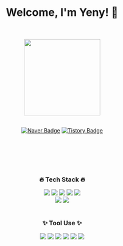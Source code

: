 <div align="center">
  <h1>Welcome, I'm Yeny! 👋</h1>
  
  <br>
  <br>
  
  <img src="이미지주소.png" width="200" height="200"/>
  
  <br>
  <br>
  
  [![Naver Badge](https://img.shields.io/badge/Email-Naver-03C75A?style=flat-square&link=mailto:des423@naver.com)](mailto:des423@naver.com)
  [![Tistory Badge](https://img.shields.io/badge/Blog-Tistory-E4501E?style=flat-square&link=mailto:des423@naver.com)](mailto:des423@naver.com)
  
  <br>
  <h1></h1>
  <br>
  
  <h3>🔥 Tech Stack 🔥</h3>
  <img src="https://img.shields.io/badge/HTML-E34F26?style=flat-square&logo=HTML5&logoColor=white"/>
  <img src="https://img.shields.io/badge/CSS3-1572B6?style=flat-square&logo=CSS3&logoColor=white"/>
  <img src="https://img.shields.io/badge/JavaScript-F7DF1E?style=flat-square&logo=JavaScript&logoColor=white"/>
  <img src="https://img.shields.io/badge/jQuery-0769AD?style=flat-square&logo=jQuery&logoColor=white"/>
  <img src="https://img.shields.io/badge/Bootstrap-7952B3?style=flat-square&logo=Bootstrap&logoColor=white"/>
  <br>
  <img src="https://img.shields.io/badge/Adobe Illustrator-FF9A00?style=flat-square&logo=AdobeIllustrator&logoColor=white"/>
  <img src="https://img.shields.io/badge/Adobe Photoshop-31A8FF?style=flat-square&logo=AdobePhotoshop&logoColor=white"/>

  <br>
  <br>
  
  <h3>✨ Tool Use ✨</h3>
  <img src="https://img.shields.io/badge/VS Code-007ACC?style=flat-square&logo=VisualStudioCode&logoColor=white"/>
  <img src="https://img.shields.io/badge/Atom-66595C?style=flat-square&logo=Atom&logoColor=white"/>
  <img src="https://img.shields.io/badge/Figma-F24E1E?style=flat-square&logo=Figma&logoColor=white"/>
  <img src="https://img.shields.io/badge/Adobe XD-FF61F6?style=flat-square&logo=AdobeXD&logoColor=white"/>
  <img src="https://img.shields.io/badge/GitHub-181717?style=flat-square&logo=GitHub&logoColor=white"/>
  <img src="https://img.shields.io/badge/Slack-4A154B?style=flat-square&logo=Slack&logoColor=white"/>
  
  <br>
  <br>
</div>




<!--
**kim-yeny/kim-yeny** is a ✨ _special_ ✨ repository because its `README.md` (this file) appears on your GitHub profile.

Here are some ideas to get you started:

- 🔭 I’m currently working on ...
- 🌱 I’m currently learning ...
- 👯 I’m looking to collaborate on ...
- 🤔 I’m looking for help with ...
- 💬 Ask me about ...
- 📫 How to reach me: ...
- 😄 Pronouns: ...
- ⚡ Fun fact: ...
-->

